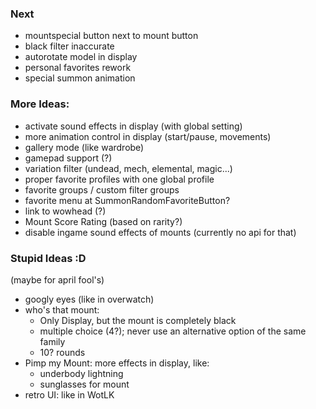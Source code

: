 
### Next
- mountspecial button next to mount button
- black filter inaccurate
- autorotate model in display
- personal favorites rework
- special summon animation

### More Ideas:
- activate sound effects in display (with global setting)
- more animation control in display (start/pause, movements)
- gallery mode (like wardrobe)
- gamepad support (?)
- variation filter (undead, mech, elemental, magic...)
- proper favorite profiles with one global profile
- favorite groups / custom filter groups
- favorite menu at SummonRandomFavoriteButton?
- link to wowhead (?)
- Mount Score Rating (based on rarity?)
- disable ingame sound effects of mounts (currently no api for that)

### Stupid Ideas :D
(maybe for april fool's)
- googly eyes (like in overwatch)
- who's that mount:
  - Only Display, but the mount is completely black
  - multiple choice (4?); never use an alternative option of the same family
  - 10? rounds
- Pimp my Mount: more effects in display, like:
    - underbody lightning
    - sunglasses for mount
- retro UI: like in WotLK
